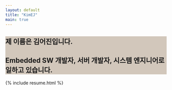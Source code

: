 ```yaml
---
layout: default
title: "KimEJ"
main: true
---
```

<div class="intro-animation" style="background: #D2C7BB">
<section class="explanation">
    <h1 class="intro">
    제 이름은 김어진입니다.
    </h1>
    <h1 class="intro">Embedded SW 개발자, 서버 개발자, 시스템 엔지니어로 일하고 있습니다.</h1>
</section>
</div>
{% include resume.html %}

